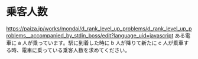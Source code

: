 # 乗客人数
https://paiza.jp/works/mondai/d_rank_level_up_problems/d_rank_level_up_problems__accompanied_by_stdin_boss/edit?language_uid=javascript
ある電車に a 人が乗っています。駅に到着した時に b 人が降りて新たに c 人が乗車する時、電車に乗っている乗客人数を求めてください。
